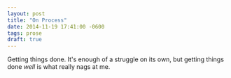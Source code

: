 ```yaml
---
layout: post
title: "On Process"
date: 2014-11-19 17:41:00 -0600
tags: prose
draft: true
---
```


Getting things done. It's enough of a struggle on its own, but getting things
done *well* is what really nags at me.
